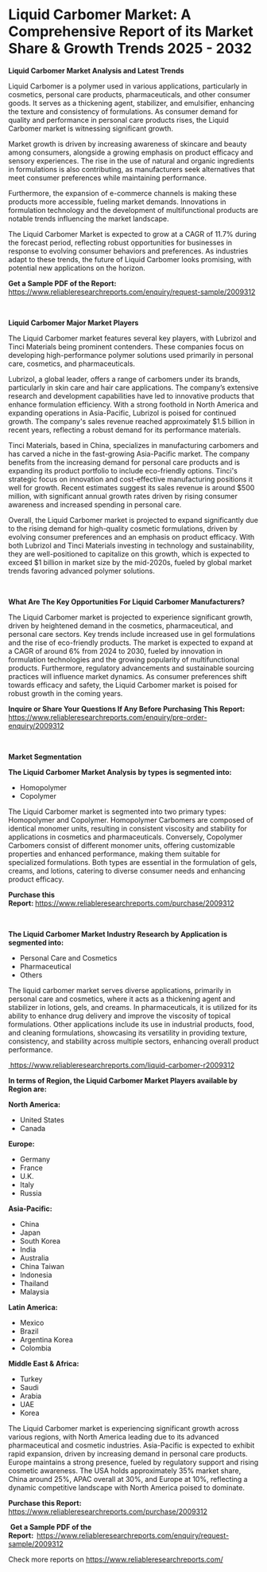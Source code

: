 <p><h1>Liquid Carbomer Market: A Comprehensive Report of its Market Share & Growth Trends 2025 - 2032</h1></p><p><strong>Liquid Carbomer Market Analysis and Latest Trends</strong></p>
<p><p>Liquid Carbomer is a polymer used in various applications, particularly in cosmetics, personal care products, pharmaceuticals, and other consumer goods. It serves as a thickening agent, stabilizer, and emulsifier, enhancing the texture and consistency of formulations. As consumer demand for quality and performance in personal care products rises, the Liquid Carbomer market is witnessing significant growth.</p><p>Market growth is driven by increasing awareness of skincare and beauty among consumers, alongside a growing emphasis on product efficacy and sensory experiences. The rise in the use of natural and organic ingredients in formulations is also contributing, as manufacturers seek alternatives that meet consumer preferences while maintaining performance. </p><p>Furthermore, the expansion of e-commerce channels is making these products more accessible, fueling market demands. Innovations in formulation technology and the development of multifunctional products are notable trends influencing the market landscape. </p><p>The Liquid Carbomer Market is expected to grow at a CAGR of 11.7% during the forecast period, reflecting robust opportunities for businesses in response to evolving consumer behaviors and preferences. As industries adapt to these trends, the future of Liquid Carbomer looks promising, with potential new applications on the horizon.</p></p>
<p><strong>Get a Sample PDF of the Report:&nbsp;</strong> <a href="https://www.reliableresearchreports.com/enquiry/request-sample/2009312?utm_campaign=3557&utm_medium=2&utm_source=Github&utm_content=ia&utm_term=01042025&utm_id=liquid-carbomer">https://www.reliableresearchreports.com/enquiry/request-sample/2009312</a></p>
<p>&nbsp;</p>
<p><strong>Liquid Carbomer Major Market Players</strong></p>
<p><p>The Liquid Carbomer market features several key players, with Lubrizol and Tinci Materials being prominent contenders. These companies focus on developing high-performance polymer solutions used primarily in personal care, cosmetics, and pharmaceuticals.</p><p>Lubrizol, a global leader, offers a range of carbomers under its brands, particularly in skin care and hair care applications. The company’s extensive research and development capabilities have led to innovative products that enhance formulation efficiency. With a strong foothold in North America and expanding operations in Asia-Pacific, Lubrizol is poised for continued growth. The company's sales revenue reached approximately $1.5 billion in recent years, reflecting a robust demand for its performance materials.</p><p>Tinci Materials, based in China, specializes in manufacturing carbomers and has carved a niche in the fast-growing Asia-Pacific market. The company benefits from the increasing demand for personal care products and is expanding its product portfolio to include eco-friendly options. Tinci's strategic focus on innovation and cost-effective manufacturing positions it well for growth. Recent estimates suggest its sales revenue is around $500 million, with significant annual growth rates driven by rising consumer awareness and increased spending in personal care.</p><p>Overall, the Liquid Carbomer market is projected to expand significantly due to the rising demand for high-quality cosmetic formulations, driven by evolving consumer preferences and an emphasis on product efficacy. With both Lubrizol and Tinci Materials investing in technology and sustainability, they are well-positioned to capitalize on this growth, which is expected to exceed $1 billion in market size by the mid-2020s, fueled by global market trends favoring advanced polymer solutions.</p></p>
<p>&nbsp;</p>
<p><strong>What Are The Key Opportunities For Liquid Carbomer Manufacturers?</strong></p>
<p><p>The Liquid Carbomer market is projected to experience significant growth, driven by heightened demand in the cosmetics, pharmaceutical, and personal care sectors. Key trends include increased use in gel formulations and the rise of eco-friendly products. The market is expected to expand at a CAGR of around 6% from 2024 to 2030, fueled by innovation in formulation technologies and the growing popularity of multifunctional products. Furthermore, regulatory advancements and sustainable sourcing practices will influence market dynamics. As consumer preferences shift towards efficacy and safety, the Liquid Carbomer market is poised for robust growth in the coming years.</p></p>
<p><strong>Inquire or Share Your Questions If Any Before Purchasing This Report:</strong> <a href="https://www.reliableresearchreports.com/enquiry/pre-order-enquiry/2009312?utm_campaign=3557&utm_medium=2&utm_source=Github&utm_content=ia&utm_term=01042025&utm_id=liquid-carbomer">https://www.reliableresearchreports.com/enquiry/pre-order-enquiry/2009312</a></p>
<p>&nbsp;</p>
<p><strong>Market Segmentation</strong></p>
<p><strong>The Liquid Carbomer Market Analysis by types is segmented into:</strong></p>
<p><ul><li>Homopolymer</li><li>Copolymer</li></ul></p>
<p><p>The Liquid Carbomer market is segmented into two primary types: Homopolymer and Copolymer. Homopolymer Carbomers are composed of identical monomer units, resulting in consistent viscosity and stability for applications in cosmetics and pharmaceuticals. Conversely, Copolymer Carbomers consist of different monomer units, offering customizable properties and enhanced performance, making them suitable for specialized formulations. Both types are essential in the formulation of gels, creams, and lotions, catering to diverse consumer needs and enhancing product efficacy.</p></p>
<p><strong>Purchase this Report:&nbsp;</strong><a href="https://www.reliableresearchreports.com/purchase/2009312?utm_campaign=3557&utm_medium=2&utm_source=Github&utm_content=ia&utm_term=01042025&utm_id=liquid-carbomer">https://www.reliableresearchreports.com/purchase/2009312</a></p>
<p>&nbsp;</p>
<p><strong>The Liquid Carbomer Market Industry Research by Application is segmented into:</strong></p>
<p><ul><li>Personal Care and Cosmetics</li><li>Pharmaceutical</li><li>Others</li></ul></p>
<p><p>The liquid carbomer market serves diverse applications, primarily in personal care and cosmetics, where it acts as a thickening agent and stabilizer in lotions, gels, and creams. In pharmaceuticals, it is utilized for its ability to enhance drug delivery and improve the viscosity of topical formulations. Other applications include its use in industrial products, food, and cleaning formulations, showcasing its versatility in providing texture, consistency, and stability across multiple sectors, enhancing overall product performance.</p></p>
<p><a href="https://www.reliableresearchreports.com/liquid-carbomer-r2009312?utm_campaign=3557&utm_medium=2&utm_source=Github&utm_content=ia&utm_term=01042025&utm_id=liquid-carbomer">&nbsp;https://www.reliableresearchreports.com/liquid-carbomer-r2009312</a></p>
<p><strong>In terms of Region, the Liquid Carbomer Market Players available by Region are:</strong></p>
<p>
    <p> <strong> North America: </strong>
        <ul>
            <li>United States</li>
            <li>Canada</li>
        </ul>
        </p> 
    <p> <strong> Europe: </strong>
        <ul>
            <li>Germany</li>
            <li>France</li>
            <li>U.K.</li>
            <li>Italy</li>
            <li>Russia</li>
        </ul>
        </p> 
    <p> <strong> Asia-Pacific: </strong>
        <ul>
            <li>China</li>
            <li>Japan</li>
            <li>South Korea</li>
            <li>India</li>
            <li>Australia</li>
            <li>China Taiwan</li>
            <li>Indonesia</li>
            <li>Thailand</li>
            <li>Malaysia</li>
        </ul>
        </p> 
    <p> <strong> Latin America: </strong>
        <ul>
            <li>Mexico</li>
            <li>Brazil</li>
            <li>Argentina Korea</li>
            <li>Colombia</li>
        </ul>
        </p> 
    <p> <strong> Middle East & Africa: </strong>
        <ul>
            <li>Turkey</li>
            <li>Saudi</li>
            <li>Arabia</li>
            <li>UAE</li>
            <li>Korea</li>
        </ul>
    </p>
    </p>
<p><p>The Liquid Carbomer market is experiencing significant growth across various regions, with North America leading due to its advanced pharmaceutical and cosmetic industries. Asia-Pacific is expected to exhibit rapid expansion, driven by increasing demand in personal care products. Europe maintains a strong presence, fueled by regulatory support and rising cosmetic awareness. The USA holds approximately 35% market share, China around 25%, APAC overall at 30%, and Europe at 10%, reflecting a dynamic competitive landscape with North America poised to dominate.</p></p>
<p><strong>Purchase this Report: </strong><a href="https://www.reliableresearchreports.com/purchase/2009312?utm_campaign=3557&utm_medium=2&utm_source=Github&utm_content=ia&utm_term=01042025&utm_id=liquid-carbomer">https://www.reliableresearchreports.com/purchase/2009312</a></p>
<p>&nbsp;<strong>Get a Sample PDF of the Report:&nbsp;&nbsp;</strong><a href="https://www.reliableresearchreports.com/enquiry/request-sample/2009312?utm_campaign=3557&utm_medium=2&utm_source=Github&utm_content=ia&utm_term=01042025&utm_id=liquid-carbomer">https://www.reliableresearchreports.com/enquiry/request-sample/2009312</a></p>
<p><strong></strong></p>
<p>Check more reports on <a href="https://www.reliableresearchreports.com/?utm_campaign=3557&utm_medium=2&utm_source=Github&utm_content=ia&utm_term=01042025&utm_id=liquid-carbomer">https://www.reliableresearchreports.com/</a></p>